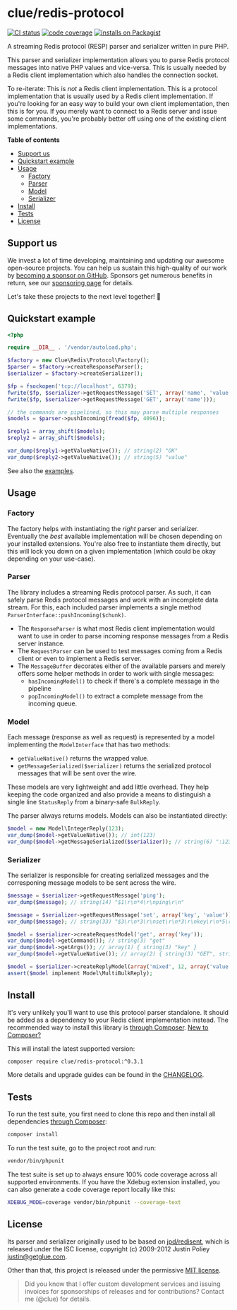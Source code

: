 # clue/redis-protocol

[![CI status](https://github.com/clue/redis-protocol/actions/workflows/ci.yml/badge.svg)](https://github.com/clue/redis-protocol/actions)
[![code coverage](https://img.shields.io/badge/code%20coverage-100%25-success)](#tests)
[![installs on Packagist](https://img.shields.io/packagist/dt/clue/redis-protocol?color=blue&label=installs%20on%20Packagist)](https://packagist.org/packages/clue/redis-protocol)

A streaming Redis protocol (RESP) parser and serializer written in pure PHP.

This parser and serializer implementation allows you to parse Redis protocol
messages into native PHP values and vice-versa. This is usually needed by a
Redis client implementation which also handles the connection socket.

To re-iterate: This is *not* a Redis client implementation. This is a protocol
implementation that is usually used by a Redis client implementation. If you're
looking for an easy way to build your own client implementation, then this is
for you. If you merely want to connect to a Redis server and issue some
commands, you're probably better off using one of the existing client
implementations.

**Table of contents**

* [Support us](#support-us)
* [Quickstart example](#quickstart-example)
* [Usage](#usage)
  * [Factory](#factory)
  * [Parser](#parser)
  * [Model](#model)
  * [Serializer](#serializer)
* [Install](#install)
* [Tests](#tests)
* [License](#license)

## Support us

We invest a lot of time developing, maintaining and updating our awesome
open-source projects. You can help us sustain this high-quality of our work by
[becoming a sponsor on GitHub](https://github.com/sponsors/clue). Sponsors get
numerous benefits in return, see our [sponsoring page](https://github.com/sponsors/clue)
for details.

Let's take these projects to the next level together! 🚀

## Quickstart example

```php
<?php

require __DIR__ . '/vendor/autoload.php';

$factory = new Clue\Redis\Protocol\Factory();
$parser = $factory->createResponseParser();
$serializer = $factory->createSerializer();

$fp = fsockopen('tcp://localhost', 6379);
fwrite($fp, $serializer->getRequestMessage('SET', array('name', 'value')));
fwrite($fp, $serializer->getRequestMessage('GET', array('name')));

// the commands are pipelined, so this may parse multiple responses
$models = $parser->pushIncoming(fread($fp, 4096));

$reply1 = array_shift($models);
$reply2 = array_shift($models);

var_dump($reply1->getValueNative()); // string(2) "OK"
var_dump($reply2->getValueNative()); // string(5) "value"
```

See also the [examples](examples/).

## Usage

### Factory

The factory helps with instantiating the *right* parser and serializer.
Eventually the *best* available implementation will be chosen depending on your
installed extensions. You're also free to instantiate them directly, but this
will lock you down on a given implementation (which could be okay depending on
your use-case).

### Parser

The library includes a streaming Redis protocol parser. As such, it can safely
parse Redis protocol messages and work with an incomplete data stream. For this,
each included parser implements a single method
`ParserInterface::pushIncoming($chunk)`.

* The `ResponseParser` is what most Redis client implementation would want to
  use in order to parse incoming response messages from a Redis server instance.
* The `RequestParser` can be used to test messages coming from a Redis client or
  even to implement a Redis server.
* The `MessageBuffer` decorates either of the available parsers and merely
  offers some helper methods in order to work with single messages:
  * `hasIncomingModel()` to check if there's a complete message in the pipeline
  * `popIncomingModel()` to extract a complete message from the incoming queue.

### Model

Each message (response as well as request) is represented by a model
implementing the `ModelInterface` that has two methods:

* `getValueNative()` returns the wrapped value.
* `getMessageSerialized($serializer)` returns the serialized protocol messages
  that will be sent over the wire.

These models are very lightweight and add little overhead. They help keeping the
code organized and also provide a means to distinguish a single line
`StatusReply` from a binary-safe `BulkReply`.
  
The parser always returns models. Models can also be instantiated directly:

```php
$model = new Model\IntegerReply(123);
var_dump($model->getValueNative()); // int(123)
var_dump($model->getMessageSerialized($serializer)); // string(6) ":123\r\n"
```

### Serializer

The serializer is responsible for creating serialized messages and the
corresponing message models to be sent across the wire.

```php
$message = $serializer->getRequestMessage('ping');
var_dump($message); // string(14) "$1\r\n*4\r\nping\r\n"

$message = $serializer->getRequestMessage('set', array('key', 'value'));
var_dump($message); // string(33) "$3\r\n*3\r\nset\r\n*3\r\nkey\r\n*5\r\nvalue\r\n"

$model = $serializer->createRequestModel('get', array('key'));
var_dump($model->getCommand()); // string(3) "get"
var_dump($model->getArgs()); // array(1) { string(3) "key" }
var_dump($model->getValueNative()); // array(2) { string(3) "GET", string(3) "key" }

$model = $serializer->createReplyModel(array('mixed', 12, array('value')));
assert($model implement Model\MultiBulkReply);
```

## Install

It's very unlikely you'll want to use this protocol parser standalone.
It should be added as a dependency to your Redis client implementation instead.
The recommended way to install this library is [through Composer](https://getcomposer.org).
[New to Composer?](https://getcomposer.org/doc/00-intro.md)

This will install the latest supported version:

```bash
composer require clue/redis-protocol:^0.3.1
```

More details and upgrade guides can be found in the [CHANGELOG](CHANGELOG.md).

## Tests

To run the test suite, you first need to clone this repo and then install all
dependencies [through Composer](https://getcomposer.org/):

```bash
composer install
```

To run the test suite, go to the project root and run:

```bash
vendor/bin/phpunit
```

The test suite is set up to always ensure 100% code coverage across all
supported environments. If you have the Xdebug extension installed, you can also
generate a code coverage report locally like this:

```bash
XDEBUG_MODE=coverage vendor/bin/phpunit --coverage-text
```

## License

Its parser and serializer originally used to be based on
[jpd/redisent](https://github.com/jdp/redisent), which is released under the ISC
license, copyright (c) 2009-2012 Justin Poliey <justin@getglue.com>.

Other than that, this project is released under the permissive [MIT license](LICENSE).

> Did you know that I offer custom development services and issuing invoices for
  sponsorships of releases and for contributions? Contact me (@clue) for details.
